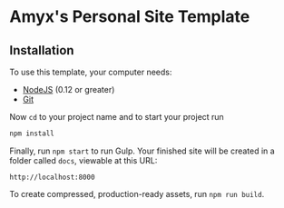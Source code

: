 # Amyx's Personal Site Template

## Installation

To use this template, your computer needs:

- [NodeJS](https://nodejs.org/en/) (0.12 or greater)
- [Git](https://git-scm.com/)


Now `cd` to your project name and to start your project run 

```bash
npm install
```

Finally, run `npm start` to run Gulp. Your finished site will be created in a folder called `docs`, viewable at this URL:

```
http://localhost:8000
```

To create compressed, production-ready assets, run `npm run build`.
